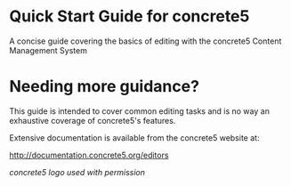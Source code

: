 # Quick Start Guide for concrete5

A concise guide covering the basics of editing with the concrete5 Content Management System

# Needing more guidance?

This guide is intended to cover common editing tasks and is no way an exhaustive coverage of concrete5's features.

Extensive documentation is available from the concrete5 website at:

http://documentation.concrete5.org/editors

*concrete5 logo used with permission*



